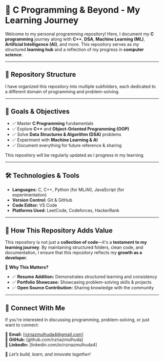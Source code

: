 # 🚀 C Programming & Beyond - My Learning Journey

Welcome to my personal programming repository! Here, I document my **C programming** journey along with **C++**, **DSA**, **Machine Learning (ML)**, **Artificial Intelligence (AI)**, and more. This repository serves as my structured **learning hub** and a reflection of my progress in **computer science**.

---

## 📂 Repository Structure

I have organized this repository into multiple subfolders, each dedicated to a different domain of programming and problem-solving.

---

## 🎯 Goals & Objectives

- ✅ Master **C Programming** fundamentals
- ✅ Explore **C++** and **Object-Oriented Programming (OOP)**
- ✅ Solve **Data Structures & Algorithm (DSA)** problems
- ✅ Experiment with **Machine Learning & AI**
- ✅ Document everything for future reference & sharing

This repository will be regularly updated as I progress in my learning.

---

## 🛠️ Technologies & Tools

- **Languages:** C, C++, Python (for ML/AI), JavaScript (for experimentation)
- **Version Control:** Git & GitHub
- **Code Editor:** VS Code
- **Platforms Used:** LeetCode, Codeforces, HackerRank

---

## 🔗 How This Repository Adds Value

This repository is not just a **collection of code**—it's a **testament to my learning journey**. By maintaining structured folders, clean code, and documentation, I ensure that this repository reflects my **growth as a developer**.

📌 **Why This Matters?**

- ✅ **Resume Addition:** Demonstrates structured learning and consistency
- ✅ **Portfolio Showcase:** Showcasing problem-solving skills & projects
- ✅ **Open Source Contribution:** Sharing knowledge with the community

---

## 🌟 Connect With Me

If you're interested in discussing programming, problem-solving, or just want to connect:

📧 **Email:** [nznazmulhuda4@gmail.com]  
🔗 **GitHub:** [github.com/nznazmulhuda]  
💼 **LinkedIn:** [linkedin.com/in/nznazmulhuda4]

🚀 _Let’s build, learn, and innovate together!_
